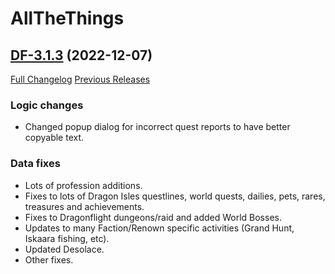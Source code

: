 # AllTheThings

## [DF-3.1.3](https://github.com/DFortun81/AllTheThings/tree/DF-3.1.3) (2022-12-07)
[Full Changelog](https://github.com/DFortun81/AllTheThings/compare/DF-3.1.2...DF-3.1.3) [Previous Releases](https://github.com/DFortun81/AllTheThings/releases)


### Logic changes

- Changed popup dialog for incorrect quest reports to have better copyable text.

### Data fixes

- Lots of profession additions.
- Fixes to lots of Dragon Isles questlines, world quests, dailies, pets, rares, treasures and achievements.
- Fixes to Dragonflight dungeons/raid and added World Bosses.
- Updates to many Faction/Renown specific activities (Grand Hunt, Iskaara fishing, etc).
- Updated Desolace.
- Other fixes.
